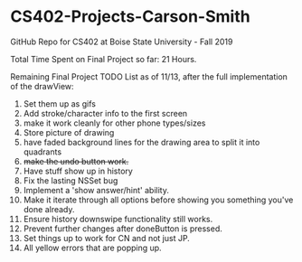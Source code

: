 # CS402-Projects-Carson-Smith
GitHub Repo for CS402 at Boise State University - Fall 2019

Total Time Spent on Final Project so far:
21 Hours.

Remaining Final Project TODO List as of 11/13, after the full implementation of the drawView:

1. Set them up as gifs
2. Add stroke/character info to the first screen
3. make it work cleanly for other phone types/sizes
4. Store picture of drawing
5. have faded background lines for the drawing area to split it into quadrants
6. ~~make the undo button work.~~
7. Have stuff show up in history
8. Fix the lasting NSSet bug
9. Implement a 'show answer/hint' ability.
10. Make it iterate through all options before showing you something you've done already.
11. Ensure history downswipe functionality still works.
12. Prevent further changes after doneButton is pressed.
13. Set things up to work for CN and not just JP.
14. All yellow errors that are popping up.
